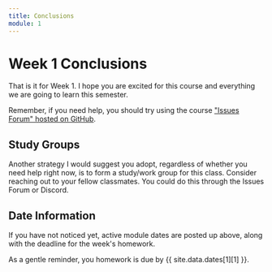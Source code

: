 ```yaml
---
title: Conclusions
module: 1
---
```


# Week 1 Conclusions

That is it for Week 1. I hope you are excited for this course and everything we are going to learn this semester.

Remember, if you need help, you should try using the course ["Issues Forum" hosted on GitHub](https://github.com/Montana-Media-Arts/462-MobileGaming-Spring2021-Samples/issues).

## Study Groups

Another strategy I would suggest you adopt, regardless of whether you need help right now, is to form a study/work group for this class. Consider reaching out to your fellow classmates. You could do this through the Issues Forum or Discord.

## Date Information

If you have not noticed yet, active module dates are posted up above, along with the deadline for the week's homework.

As a gentle reminder, you homework is due by {{ site.data.dates[1][1] }}.
